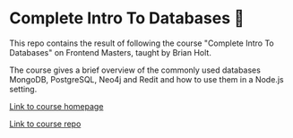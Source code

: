 # Complete Intro To Databases 📝

This repo contains the result of following the course "Complete Intro To Databases" on Frontend Masters, taught by Brian Holt.

The course gives a brief overview of the commonly used databases MongoDB, PostgreSQL, Neo4j and Redit and how to use them in a Node.js setting.

[Link to course homepage](https://frontendmasters.com/courses/databases/)

[Link to course repo](https://github.com/btholt/complete-intro-to-databases)